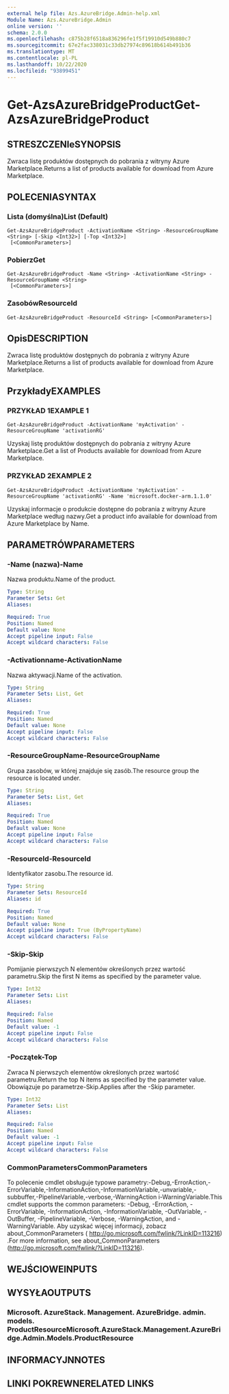 ```yaml
---
external help file: Azs.AzureBridge.Admin-help.xml
Module Name: Azs.AzureBridge.Admin
online version: ''
schema: 2.0.0
ms.openlocfilehash: c875b28f6518a836296fe1f5f19910d549b880c7
ms.sourcegitcommit: 67e2fac338031c33db27974c89618b614b491b36
ms.translationtype: MT
ms.contentlocale: pl-PL
ms.lasthandoff: 10/22/2020
ms.locfileid: "93899451"
---
```

# <span data-ttu-id="3d57a-101">Get-AzsAzureBridgeProduct</span><span class="sxs-lookup"><span data-stu-id="3d57a-101">Get-AzsAzureBridgeProduct</span></span>

## <span data-ttu-id="3d57a-102">STRESZCZENIe</span><span class="sxs-lookup"><span data-stu-id="3d57a-102">SYNOPSIS</span></span>
<span data-ttu-id="3d57a-103">Zwraca listę produktów dostępnych do pobrania z witryny Azure Marketplace.</span><span class="sxs-lookup"><span data-stu-id="3d57a-103">Returns a list of products available for download from Azure Marketplace.</span></span>

## <span data-ttu-id="3d57a-104">POLECENIA</span><span class="sxs-lookup"><span data-stu-id="3d57a-104">SYNTAX</span></span>

### <span data-ttu-id="3d57a-105">Lista (domyślna)</span><span class="sxs-lookup"><span data-stu-id="3d57a-105">List (Default)</span></span>
```
Get-AzsAzureBridgeProduct -ActivationName <String> -ResourceGroupName <String> [-Skip <Int32>] [-Top <Int32>]
 [<CommonParameters>]
```

### <span data-ttu-id="3d57a-106">Pobierz</span><span class="sxs-lookup"><span data-stu-id="3d57a-106">Get</span></span>
```
Get-AzsAzureBridgeProduct -Name <String> -ActivationName <String> -ResourceGroupName <String>
 [<CommonParameters>]
```

### <span data-ttu-id="3d57a-107">Zasobów</span><span class="sxs-lookup"><span data-stu-id="3d57a-107">ResourceId</span></span>
```
Get-AzsAzureBridgeProduct -ResourceId <String> [<CommonParameters>]
```

## <span data-ttu-id="3d57a-108">Opis</span><span class="sxs-lookup"><span data-stu-id="3d57a-108">DESCRIPTION</span></span>
<span data-ttu-id="3d57a-109">Zwraca listę produktów dostępnych do pobrania z witryny Azure Marketplace.</span><span class="sxs-lookup"><span data-stu-id="3d57a-109">Returns a list of products available for download from Azure Marketplace.</span></span>

## <span data-ttu-id="3d57a-110">Przykłady</span><span class="sxs-lookup"><span data-stu-id="3d57a-110">EXAMPLES</span></span>

### <span data-ttu-id="3d57a-111">PRZYKŁAD 1</span><span class="sxs-lookup"><span data-stu-id="3d57a-111">EXAMPLE 1</span></span>
```
Get-AzsAzureBridgeProduct -ActivationName 'myActivation' -ResourceGroupName 'activationRG'
```

<span data-ttu-id="3d57a-112">Uzyskaj listę produktów dostępnych do pobrania z witryny Azure Marketplace.</span><span class="sxs-lookup"><span data-stu-id="3d57a-112">Get a list of Products available for download from Azure Marketplace.</span></span>

### <span data-ttu-id="3d57a-113">PRZYKŁAD 2</span><span class="sxs-lookup"><span data-stu-id="3d57a-113">EXAMPLE 2</span></span>
```
Get-AzsAzureBridgeProduct -ActivationName 'myActivation' -ResourceGroupName 'activationRG' -Name 'microsoft.docker-arm.1.1.0'
```

<span data-ttu-id="3d57a-114">Uzyskaj informacje o produkcie dostępne do pobrania z witryny Azure Marketplace według nazwy.</span><span class="sxs-lookup"><span data-stu-id="3d57a-114">Get a product info available for download from Azure Marketplace by Name.</span></span>

## <span data-ttu-id="3d57a-115">PARAMETRÓW</span><span class="sxs-lookup"><span data-stu-id="3d57a-115">PARAMETERS</span></span>

### <span data-ttu-id="3d57a-116">-Name (nazwa)</span><span class="sxs-lookup"><span data-stu-id="3d57a-116">-Name</span></span>
<span data-ttu-id="3d57a-117">Nazwa produktu.</span><span class="sxs-lookup"><span data-stu-id="3d57a-117">Name of the product.</span></span>

```yaml
Type: String
Parameter Sets: Get
Aliases:

Required: True
Position: Named
Default value: None
Accept pipeline input: False
Accept wildcard characters: False
```

### <span data-ttu-id="3d57a-118">-Activationname</span><span class="sxs-lookup"><span data-stu-id="3d57a-118">-ActivationName</span></span>
<span data-ttu-id="3d57a-119">Nazwa aktywacji.</span><span class="sxs-lookup"><span data-stu-id="3d57a-119">Name of the activation.</span></span>

```yaml
Type: String
Parameter Sets: List, Get
Aliases:

Required: True
Position: Named
Default value: None
Accept pipeline input: False
Accept wildcard characters: False
```

### <span data-ttu-id="3d57a-120">-ResourceGroupName</span><span class="sxs-lookup"><span data-stu-id="3d57a-120">-ResourceGroupName</span></span>
<span data-ttu-id="3d57a-121">Grupa zasobów, w której znajduje się zasób.</span><span class="sxs-lookup"><span data-stu-id="3d57a-121">The resource group the resource is located under.</span></span>

```yaml
Type: String
Parameter Sets: List, Get
Aliases:

Required: True
Position: Named
Default value: None
Accept pipeline input: False
Accept wildcard characters: False
```

### <span data-ttu-id="3d57a-122">-ResourceId</span><span class="sxs-lookup"><span data-stu-id="3d57a-122">-ResourceId</span></span>
<span data-ttu-id="3d57a-123">Identyfikator zasobu.</span><span class="sxs-lookup"><span data-stu-id="3d57a-123">The resource id.</span></span>

```yaml
Type: String
Parameter Sets: ResourceId
Aliases: id

Required: True
Position: Named
Default value: None
Accept pipeline input: True (ByPropertyName)
Accept wildcard characters: False
```

### <span data-ttu-id="3d57a-124">-Skip</span><span class="sxs-lookup"><span data-stu-id="3d57a-124">-Skip</span></span>
<span data-ttu-id="3d57a-125">Pomijanie pierwszych N elementów określonych przez wartość parametru.</span><span class="sxs-lookup"><span data-stu-id="3d57a-125">Skip the first N items as specified by the parameter value.</span></span>

```yaml
Type: Int32
Parameter Sets: List
Aliases:

Required: False
Position: Named
Default value: -1
Accept pipeline input: False
Accept wildcard characters: False
```

### <span data-ttu-id="3d57a-126">-Początek</span><span class="sxs-lookup"><span data-stu-id="3d57a-126">-Top</span></span>
<span data-ttu-id="3d57a-127">Zwraca N pierwszych elementów określonych przez wartość parametru.</span><span class="sxs-lookup"><span data-stu-id="3d57a-127">Return the top N items as specified by the parameter value.</span></span>
<span data-ttu-id="3d57a-128">Obowiązuje po parametrze-Skip.</span><span class="sxs-lookup"><span data-stu-id="3d57a-128">Applies after the -Skip parameter.</span></span>

```yaml
Type: Int32
Parameter Sets: List
Aliases:

Required: False
Position: Named
Default value: -1
Accept pipeline input: False
Accept wildcard characters: False
```

### <span data-ttu-id="3d57a-129">CommonParameters</span><span class="sxs-lookup"><span data-stu-id="3d57a-129">CommonParameters</span></span>
<span data-ttu-id="3d57a-130">To polecenie cmdlet obsługuje typowe parametry:-Debug,-ErrorAction,-ErrorVariable,-InformationAction,-InformationVariable,-unvariable,-subbuffer,-PipelineVariable,-verbose,-WarningAction i-WarningVariable.</span><span class="sxs-lookup"><span data-stu-id="3d57a-130">This cmdlet supports the common parameters: -Debug, -ErrorAction, -ErrorVariable, -InformationAction, -InformationVariable, -OutVariable, -OutBuffer, -PipelineVariable, -Verbose, -WarningAction, and -WarningVariable.</span></span> <span data-ttu-id="3d57a-131">Aby uzyskać więcej informacji, zobacz about_CommonParameters ( http://go.microsoft.com/fwlink/?LinkID=113216) .</span><span class="sxs-lookup"><span data-stu-id="3d57a-131">For more information, see about_CommonParameters (http://go.microsoft.com/fwlink/?LinkID=113216).</span></span>

## <span data-ttu-id="3d57a-132">WEJŚCIOWE</span><span class="sxs-lookup"><span data-stu-id="3d57a-132">INPUTS</span></span>

## <span data-ttu-id="3d57a-133">WYSYŁA</span><span class="sxs-lookup"><span data-stu-id="3d57a-133">OUTPUTS</span></span>

### <span data-ttu-id="3d57a-134">Microsoft. AzureStack. Management. AzureBridge. admin. models. ProductResource</span><span class="sxs-lookup"><span data-stu-id="3d57a-134">Microsoft.AzureStack.Management.AzureBridge.Admin.Models.ProductResource</span></span>

## <span data-ttu-id="3d57a-135">INFORMACYJN</span><span class="sxs-lookup"><span data-stu-id="3d57a-135">NOTES</span></span>

## <span data-ttu-id="3d57a-136">LINKI POKREWNE</span><span class="sxs-lookup"><span data-stu-id="3d57a-136">RELATED LINKS</span></span>

